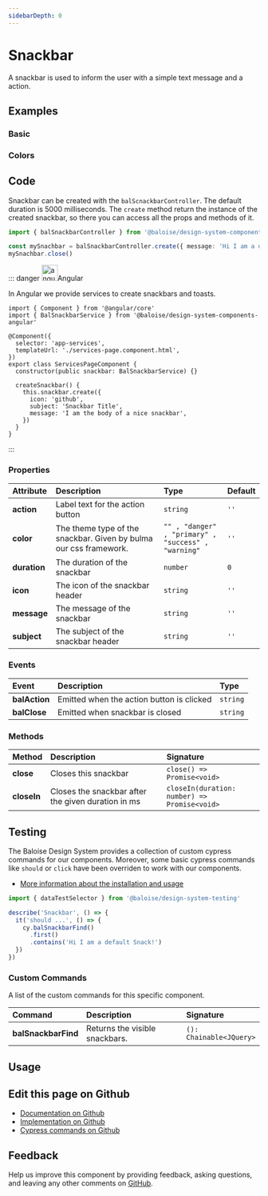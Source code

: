 ```yaml
---
sidebarDepth: 0
---
```


# Snackbar


<!-- START: human documentation top -->

A snackbar is used to inform the user with a simple text message and a action.

<!-- END: human documentation top -->

<ClientOnly><docs-component-tabs></docs-component-tabs></ClientOnly>


## Examples

### Basic

<ClientOnly><docs-demo-bal-snackbar-95></docs-demo-bal-snackbar-95></ClientOnly>


### Colors

<ClientOnly><docs-demo-bal-snackbar-96></docs-demo-bal-snackbar-96></ClientOnly>



## Code

<!-- START: human documentation code -->

Snackbar can be created with the `balScnackbarController`. The default duration is 5000 milliseconds.
The `create` method return the instance of the created snackbar, so there you can access all the props and methods of it.

```typescript
import { balSnackbarController } from '@baloise/design-system-components'

const mySnachbar = balSnackbarController.create({ message: 'Hi I am a default snackbar!', duration: 1000 })
mySnachbar.close()
```

::: danger <img src="https://angular.io/assets/images/logos/angular/angular.svg" data-origin="https://angular.io/assets/images/logos/angular/angular.svg" alt="angular" style="width: 32px">Angular

In Angular we provide services to create snackbars and toasts.

```typescript{2,9,12-16}
import { Component } from '@angular/core'
import { BalSnackbarService } from '@baloise/design-system-components-angular'

@Component({
  selector: 'app-services',
  templateUrl: './services-page.component.html',
})
export class ServicesPageComponent {
  constructor(public snackbar: BalSnackbarService) {}

  createSnackbar() {
    this.snackbar.create({
      icon: 'github',
      subject: 'Snackbar Title',
      message: 'I am the body of a nice snackbar',
    })
  }
}
```

:::

<!-- END: human documentation code -->

### Properties


| Attribute    | Description                                                       | Type                                                           | Default         |
| :----------- | :---------------------------------------------------------------- | :------------------------------------------------------------- | :-------------- |
| **action**   | Label text for the action button                                  | <code>string</code>                                            | <code>''</code> |
| **color**    | The theme type of the snackbar. Given by bulma our css framework. | <code>"" , "danger" , "primary" , "success" , "warning"</code> | <code>''</code> |
| **duration** | The duration of the snackbar                                      | <code>number</code>                                            | <code>0</code>  |
| **icon**     | The icon of the snackbar header                                   | <code>string</code>                                            | <code>''</code> |
| **message**  | The message of the snackbar                                       | <code>string</code>                                            | <code>''</code> |
| **subject**  | The subject of the snackbar header                                | <code>string</code>                                            | <code>''</code> |

### Events


| Event         | Description                               | Type                |
| :------------ | :---------------------------------------- | :------------------ |
| **balAction** | Emitted when the action button is clicked | <code>string</code> |
| **balClose**  | Emitted when snackbar is closed           | <code>string</code> |

### Methods


| Method      | Description                                        | Signature                                                           |
| :---------- | :------------------------------------------------- | :------------------------------------------------------------------ |
| **close**   | Closes this snackbar                               | <code>close() =&#62; Promise&#60;void&#62;</code>                   |
| **closeIn** | Closes the snackbar after the given duration in ms | <code>closeIn(duration: number) =&#62; Promise&#60;void&#62;</code> |

## Testing

The Baloise Design System provides a collection of custom cypress commands for our components. Moreover, some basic cypress commands like `should` or `click` have been overriden to work with our components.

- [More information about the installation and usage](/components/tooling/testing.html)

<!-- START: human documentation testing -->

```typescript
import { dataTestSelector } from '@baloise/design-system-testing'

describe('Snackbar', () => {
  it('should ...', () => {
    cy.balSnackbarFind()
      .first()
      .contains('Hi I am a default Snack!')
  })
})
```

<!-- END: human documentation testing -->

### Custom Commands

A list of the custom commands for this specific component.

| Command             | Description                    | Signature                                  |
| :------------------ | :----------------------------- | :----------------------------------------- |
| **balSnackbarFind** | Returns the visible snackbars. | <code>(): Chainable&#60;JQuery&#62;</code> |

## Usage

<!-- START: human documentation usage -->

<!-- END: human documentation usage -->



## Edit this page on Github

* [Documentation on Github](https://github.com/baloise/design-system/blob/master/docs/src/components/components/bal-snackbar.md)
* [Implementation on Github](https://github.com/baloise/design-system/blob/master/packages/components/src/components/bal-snackbar)
* [Cypress commands on Github](https://github.com/baloise/design-system/blob/master/packages/testing/src/commands)

## Feedback

Help us improve this component by providing feedback, asking questions, and leaving any other comments on [GitHub](https://github.com/baloise/design-system/issues/new).


<ClientOnly>
  <docs-component-script tag="balSnackbar"></docs-component-script>
</ClientOnly>
